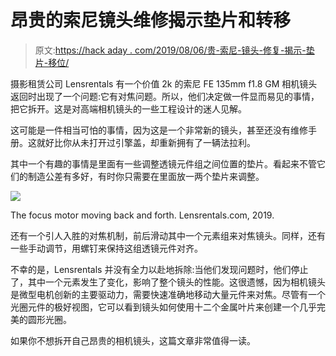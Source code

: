 # 昂贵的索尼镜头维修揭示垫片和转移

> 原文:[https://hack aday . com/2019/08/06/贵-索尼-镜头-修复-揭示-垫片-移位/](https://hackaday.com/2019/08/06/expensive-sony-lens-repair-reveals-shims-shifts/)

摄影租赁公司 Lensrentals 有一个价值 2k 的索尼 FE 135mm f1.8 GM 相机镜头返回时出现了一个问题:它有对焦问题。所以，他们决定做一件显而易见的事情，把它拆开。这是对高端相机镜头的一些工程设计的迷人见解。

这可能是一件相当可怕的事情，因为这是一个非常新的镜头，甚至还没有维修手册。这就好比你从未打开过引擎盖，却重新拥有了一辆法拉利。

其中一个有趣的事情是里面有一些调整透镜元件组之间位置的垫片。看起来不管它们的制造公差有多好，有时你只需要在里面放一两个垫片来调整。

![](../Images/3b0fdd723d650ed8cd1226547970a783.png)

The focus motor moving back and forth. Lensrentals.com, 2019.

还有一个引人入胜的对焦机制，前后滑动其中一个元素组来对焦镜头。同样，还有一些手动调节，用螺钉来保持这组透镜元件对齐。

不幸的是，Lensrentals 并没有全力以赴地拆除:当他们发现问题时，他们停止了，其中一个元素发生了变化，影响了整个镜头的性能。这很遗憾，因为相机镜头是微型电机创新的主要驱动力，需要快速准确地移动大量元件来对焦。尽管有一个光圈元件的极好视图，它可以看到镜头如何使用十二个金属叶片来创建一个几乎完美的圆形光圈。

如果你不想拆开自己昂贵的相机镜头，这篇文章非常值得一读。